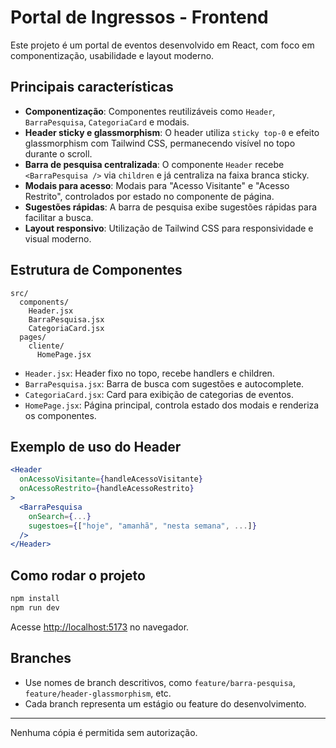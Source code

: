 # Portal de Ingressos - Frontend

Este projeto é um portal de eventos desenvolvido em React, com foco em componentização, usabilidade e layout moderno.

## Principais características

- **Componentização**: Componentes reutilizáveis como `Header`, `BarraPesquisa`, `CategoriaCard` e modais.
- **Header sticky e glassmorphism**: O header utiliza `sticky top-0` e efeito glassmorphism com Tailwind CSS, permanecendo visível no topo durante o scroll.
- **Barra de pesquisa centralizada**: O componente `Header` recebe `<BarraPesquisa />` via `children` e já centraliza na faixa branca sticky.
- **Modais para acesso**: Modais para "Acesso Visitante" e "Acesso Restrito", controlados por estado no componente de página.
- **Sugestões rápidas**: A barra de pesquisa exibe sugestões rápidas para facilitar a busca.
- **Layout responsivo**: Utilização de Tailwind CSS para responsividade e visual moderno.

## Estrutura de Componentes

```
src/
  components/
    Header.jsx
    BarraPesquisa.jsx
    CategoriaCard.jsx
  pages/
    cliente/
      HomePage.jsx
```

- `Header.jsx`: Header fixo no topo, recebe handlers e children.
- `BarraPesquisa.jsx`: Barra de busca com sugestões e autocomplete.
- `CategoriaCard.jsx`: Card para exibição de categorias de eventos.
- `HomePage.jsx`: Página principal, controla estado dos modais e renderiza os componentes.

## Exemplo de uso do Header

```jsx
<Header
  onAcessoVisitante={handleAcessoVisitante}
  onAcessoRestrito={handleAcessoRestrito}
>
  <BarraPesquisa
    onSearch={...}
    sugestoes={["hoje", "amanhã", "nesta semana", ...]}
  />
</Header>
```

## Como rodar o projeto

```bash
npm install
npm run dev
```

Acesse [http://localhost:5173](http://localhost:5173) no navegador.

## Branches

- Use nomes de branch descritivos, como `feature/barra-pesquisa`, `feature/header-glassmorphism`, etc.
- Cada branch representa um estágio ou feature do desenvolvimento.

---

Nenhuma cópia é permitida sem autorização.